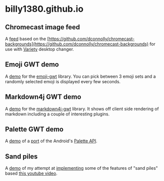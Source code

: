 billy1380.github.io
===================

## Chromecast image feed
A [feed](chromecast/feed.xml "Chromecast feed") based on the [https://github.com/dconnolly/chromecast-backgrounds](https://github.com/dconnolly/chromecast-backgrounds) for use with [Variety](http://peterlevi.com/variety/) desktop changer.

## Emoji GWT demo
A [demo](emojigwtdemo/) for the [emoji-gwt](https://github.com/billy1380/emoji-gwt) library. You can pick between 3 emoji sets and a randomly selected emoji is displayed every few seconds.

## Markdown4j GWT demo
A [demo](markdown4jgwtdemo/) for the [markdown4j-gwt](https://github.com/billy1380/markdown4j-gwt) library. It shows off client side rendering of markdown including a couple of interesting plugins.

## Palette GWT demo
A [demo](palettegwtdemo/) of a [port](https://github.com/billy1380/palette-gwt) of the Android's [Palette API](https://developer.android.com/reference/android/support/v7/graphics/Palette.html).

## Sand piles
A [demo](sandpiles/) of my attempt at [implementing](https://github.com/billy1380/sandpiles) some of the features of "sand piles" based [this youtube video](https://www.youtube.com/watch?v=1MtEUErz7Gg).
